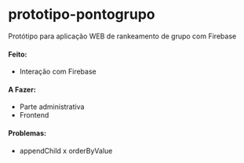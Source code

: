 # prototipo-pontogrupo
Protótipo para aplicação WEB de rankeamento de grupo com Firebase

#### Feito:
- Interação com Firebase

#### A Fazer:
- Parte administrativa
- Frontend

#### Problemas:
- appendChild x orderByValue
